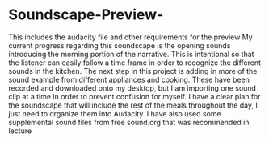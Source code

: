 # Soundscape-Preview-
This includes the audacity file and other requirements for the preview
My current progress regarding this soundscape is the opening sounds introducing the morning portion of the narrative. 
This is intentional so that the listener can easily follow a time frame in order to recognize the different sounds in the kitchen. 
The next step in this project is adding in more of the sound example from different appliances and cooking. 
These have been recorded and downloaded onto my desktop, but I am importing one sound clip at a time in order to prevent confusion for myself.
I have a clear plan for the soundscape that will include the rest of the meals throughout the day, I just need to organize them into Audacity.
I have also used some supplemental sound files from free sound.org that was recommended in lecture

